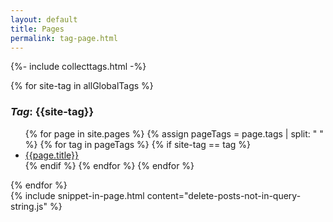 ```yaml
---
layout: default
title: Pages
permalink: tag-page.html
---
```


{%- include collecttags.html -%}

<div id="tag-container">
{% for site-tag in allGlobalTags %}
<div id="-{{site-tag}}"> 
<h3> <em>Tag</em>: {{site-tag}} </h3>
  <ul id="ul-{{site-tag}}">
  {% for page in site.pages %}
  {% assign pageTags = page.tags | split: " " %}
  {% for tag in pageTags %}
    {% if site-tag == tag %}
      <li><a href="{{ page.url | relative_url }}">{{page.title}}</a></li>
    {% endif %}
  {% endfor %}
{% endfor %}
</ul>
</div>
{% endfor %}
</div>
{% include snippet-in-page.html content="delete-posts-not-in-query-string.js" %}
